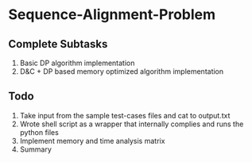# Sequence-Alignment-Problem
## Complete Subtasks
1. Basic DP algorithm implementation
2. D&C + DP  based memory optimized algorithm implementation
## Todo
1. Take input from the sample test-cases files and cat to output.txt
2. Wrote shell script as a wrapper that internally complies and runs the python files
3. Implement memory and time analysis matrix
4. Summary